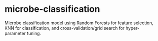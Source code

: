 # microbe-classification
Microbe classification model using Random Forests for feature selection, KNN for classification, and cross-validation/grid search for hyper-parameter tuning.

